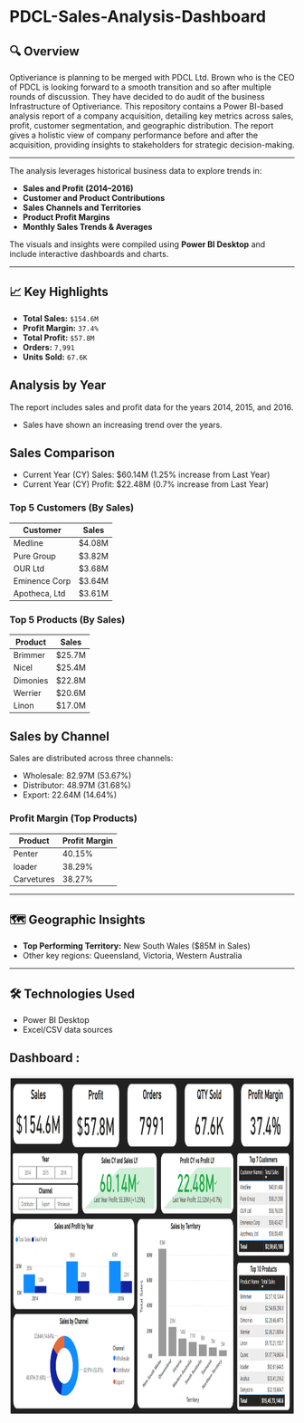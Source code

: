 # PDCL-Sales-Analysis-Dashboard

## 🔍 Overview
Optiveriance is planning to be merged with PDCL Ltd. Brown who is the CEO of PDCL is looking forward to a smooth transition and so after multiple rounds of discussion. They 
have decided to do audit of the business Infrastructure of Optiveriance. 
This repository contains a Power BI-based analysis report of a company acquisition, detailing key metrics across sales, profit, customer segmentation, and geographic distribution. The report gives a holistic view of company performance before and after the acquisition, providing insights to stakeholders for strategic decision-making.

---

The analysis leverages historical business data to explore trends in:

- **Sales and Profit (2014–2016)**
- **Customer and Product Contributions**
- **Sales Channels and Territories**
- **Product Profit Margins**
- **Monthly Sales Trends & Averages**

The visuals and insights were compiled using **Power BI Desktop** and include interactive dashboards and charts.

---

## 📈 Key Highlights

- **Total Sales:** `$154.6M`
- **Profit Margin:** `37.4%`
- **Total Profit:** `$57.8M`
- **Orders:** `7,991`
- **Units Sold:** `67.6K`

## Analysis by Year

The report includes sales and profit data for the years 2014, 2015, and 2016.

* Sales have shown an increasing trend over the years.

## Sales Comparison

* Current Year (CY) Sales: \$60.14M (1.25% increase from Last Year)
* Current Year (CY) Profit: \$22.48M (0.7% increase from Last Year)

### Top 5 Customers (By Sales)

| Customer        | Sales       |
|-----------------|-------------|
| Medline         | $4.08M      |
| Pure Group      | $3.82M      |
| OUR Ltd         | $3.68M      |
| Eminence Corp   | $3.64M      |
| Apotheca, Ltd   | $3.61M      |

### Top 5 Products (By Sales)

| Product   | Sales         |
|-----------|---------------|
| Brimmer   | $25.7M        |
| Nicel     | $25.4M        |
| Dimonies  | $22.8M        |
| Werrier   | $20.6M        |
| Linon     | $17.0M        |

## Sales by Channel

Sales are distributed across three channels:

* Wholesale: 82.97M (53.67%)
* Distributor: 48.97M (31.68%)
* Export: 22.64M (14.64%)

### Profit Margin (Top Products)

| Product     | Profit Margin |
|-------------|----------------|
| Penter      | 40.15%         |
| loader      | 38.29%         |
| Carvetures  | 38.27%         |

---

## 🗺️ Geographic Insights

- **Top Performing Territory:** New South Wales ($85M in Sales)
- Other key regions: Queensland, Victoria, Western Australia

---

## 🛠️ Technologies Used

- Power BI Desktop
- Excel/CSV data sources

## Dashboard :
<img src="Images/Dashborad -1.png" width="2500" height="600"/>&nbsp;
